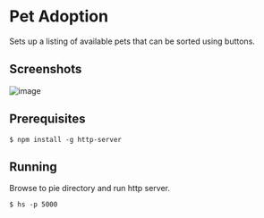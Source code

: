 # Pet Adoption
Sets up a listing of available pets that can be sorted using buttons.

## Screenshots

![image](https://user-images.githubusercontent.com/47956811/56623333-6a86ec00-65f9-11e9-9fd6-f1f05b6029f5.png)

## Prerequisites
```
$ npm install -g http-server
```

## Running
Browse to pie directory and run http server.

```
$ hs -p 5000
```
